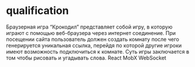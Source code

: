 # qualification
Браузерная игра “Крокодил” представляет собой игру, в которую играют с помощью веб-браузера через интернет соединение. 
При посещении сайта пользователь должен создать комнату после чего генерируется уникальная ссылка, перейдя по которой другие игроки имеют возможность подключиться к комнате.
Суть игры заключается в том чтобы рисовать и угадывать слова.
React MobX WebSocket
